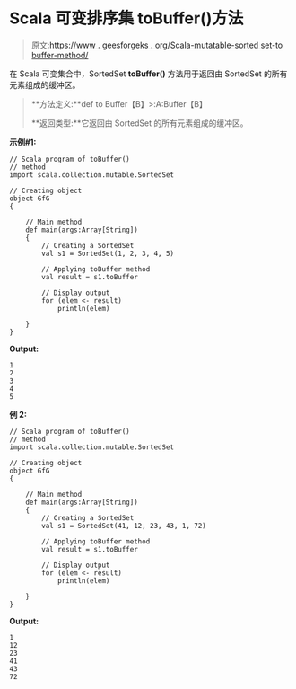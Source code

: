 # Scala 可变排序集 toBuffer()方法

> 原文:[https://www . geesforgeks . org/Scala-mutatable-sorted set-to buffer-method/](https://www.geeksforgeeks.org/scala-mutable-sortedset-tobuffer-method/)

在 Scala 可变集合中，SortedSet **toBuffer()** 方法用于返回由 SortedSet 的所有元素组成的缓冲区。

> **方法定义:**def to Buffer【B】>:A:Buffer【B】
> 
> **返回类型:**它返回由 SortedSet 的所有元素组成的缓冲区。

**示例#1:**

```
// Scala program of toBuffer() 
// method 
import scala.collection.mutable.SortedSet 

// Creating object 
object GfG 
{ 

    // Main method 
    def main(args:Array[String]) 
    { 
        // Creating a SortedSet 
        val s1 = SortedSet(1, 2, 3, 4, 5) 

        // Applying toBuffer method 
        val result = s1.toBuffer

        // Display output
        for (elem <- result)
            println(elem)

    } 
} 
```

**Output:**

```
1
2
3
4
5

```

**例 2:**

```
// Scala program of toBuffer() 
// method 
import scala.collection.mutable.SortedSet 

// Creating object 
object GfG 
{ 

    // Main method 
    def main(args:Array[String]) 
    { 
        // Creating a SortedSet 
        val s1 = SortedSet(41, 12, 23, 43, 1, 72) 

        // Applying toBuffer method 
        val result = s1.toBuffer

        // Display output
        for (elem <- result)
            println(elem)

    } 
} 
```

**Output:**

```
1
12
23
41
43
72

```